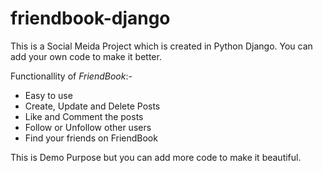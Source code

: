 # friendbook-django
This is a Social Meida Project which is created in Python Django. You can add your own code to make it better.

Functionallity of *FriendBook*:-
* Easy to use
* Create, Update and Delete Posts
* Like and Comment the posts
* Follow or Unfollow other users
* Find your friends on FriendBook

This is Demo Purpose but you can add more code to make it beautiful.
